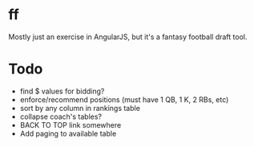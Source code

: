 ff
==

Mostly just an exercise in AngularJS, but it's a fantasy football draft tool.  

Todo
===
- find $ values for bidding?
- enforce/recommend positions (must have 1 QB, 1 K, 2 RBs, etc)
- sort by any column in rankings table
- collapse coach's tables?
- BACK TO TOP link somewhere
- Add paging to available table